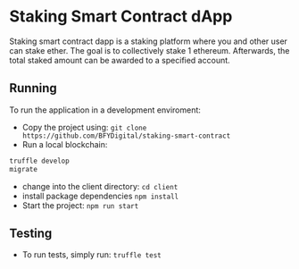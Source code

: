 # Staking Smart Contract dApp
Staking smart contract dapp is a staking platform where you and other user can stake ether. The goal is to collectively stake 1 ethereum. Afterwards, the total staked amount can be awarded to a specified account.
## Running
To run the application in a development enviroment:
* Copy the project using: `git clone https://github.com/BFYDigital/staking-smart-contract`
* Run a local blockchain: 
```bash
truffle develop
migrate
```
* change into the client directory: `cd client`
* install package dependencies `npm install`
* Start the project: `npm run start`

## Testing 
* To run tests, simply run: `truffle test`